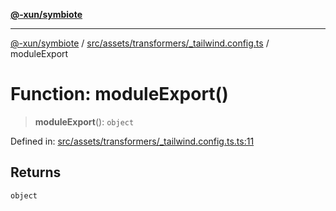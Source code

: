 [**@-xun/symbiote**](../../../../../README.md)

***

[@-xun/symbiote](../../../../../README.md) / [src/assets/transformers/\_tailwind.config.ts](../README.md) / moduleExport

# Function: moduleExport()

> **moduleExport**(): `object`

Defined in: [src/assets/transformers/\_tailwind.config.ts.ts:11](https://github.com/Xunnamius/symbiote/blob/ee4f1b782c259495505171a8374c784c706e4a7d/src/assets/transformers/_tailwind.config.ts.ts#L11)

## Returns

`object`
